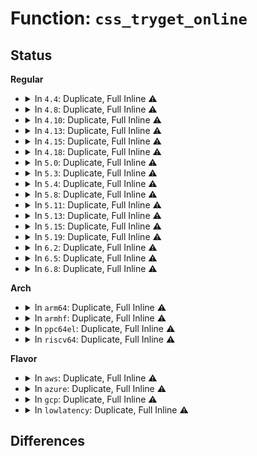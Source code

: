 # Function: <code>css_tryget_online</code>

## Status
<b>Regular</b>
<ul>
<li>
<details>
<summary>In <code>4.4</code>: Duplicate, Full Inline ⚠️</summary>

**Collision:** Static Duplication

**Inline:** Full

**Transformation:** False

**Instances:**

```
In kernel/cgroup.c (ffffffff81115ff3)
Location: include/linux/cgroup.h:340
Inline: True
Inline callers:
  - kernel/cgroup.c:cgroup_get_e_css
  - kernel/cgroup.c:css_tryget_online_from_dir
```
```
In kernel/cgroup_freezer.c (ffffffff81119f17)
Location: include/linux/cgroup.h:340
Inline: True
Inline callers:
  - kernel/cgroup_freezer.c:freezer_read
  - kernel/cgroup_freezer.c:freezer_write
```
```
In kernel/cpuset.c (ffffffff8111c727)
Location: include/linux/cgroup.h:340
Inline: True
Inline callers:
  - kernel/cpuset.c:cpuset_write_resmask
  - kernel/cpuset.c:cpuset_write_resmask
  - kernel/cpuset.c:cpuset_hotplug_workfn
  - kernel/cpuset.c:proc_cpuset_show
```
```
In mm/page-writeback.c (ffffffff8119a5f4)
Location: include/linux/cgroup.h:340
Inline: True
Inline callers:
  - mm/page-writeback.c:balance_dirty_pages_ratelimited
```
```
In mm/memcontrol.c (ffffffff811fadfb)
Location: include/linux/cgroup.h:340
Inline: True
Inline callers:
  - mm/memcontrol.c:get_mem_cgroup_from_mm
  - mm/memcontrol.c:__mem_cgroup_largest_soft_limit_node
  - mm/memcontrol.c:mem_cgroup_try_charge
```
```
In mm/hugetlb_cgroup.c (ffffffff812012d9)
Location: include/linux/cgroup.h:340
Inline: True
Inline callers:
  - mm/hugetlb_cgroup.c:hugetlb_cgroup_charge_cgroup
```
```
In fs/fs-writeback.c (ffffffff8123ab33)
Location: include/linux/cgroup.h:340
Inline: True
Inline callers:
  - fs/fs-writeback.c:__inode_attach_wb
```
```
In block/bio.c (ffffffff813b0fac)
Location: include/linux/cgroup.h:340
Inline: True
Inline callers:
  - block/bio.c:bio_associate_current
```
```
In block/blk-cgroup.c (ffffffff813d7c55)
Location: include/linux/cgroup.h:340
Inline: True
Inline callers:
  - block/blk-cgroup.c:blkg_create
```
</details>
</li>
<li>
<details>
<summary>In <code>4.8</code>: Duplicate, Full Inline ⚠️</summary>

**Collision:** Static Duplication

**Inline:** Full

**Transformation:** False

**Instances:**

```
In kernel/cgroup.c (ffffffff811215de)
Location: include/linux/cgroup.h:339
Inline: True
Inline callers:
  - kernel/cgroup.c:css_tryget_online_from_dir
  - kernel/cgroup.c:cgroup_get_e_css
```
```
In kernel/cgroup_freezer.c (ffffffff81121fc4)
Location: include/linux/cgroup.h:339
Inline: True
Inline callers:
  - kernel/cgroup_freezer.c:freezer_write
  - kernel/cgroup_freezer.c:freezer_read
```
```
In kernel/cpuset.c (ffffffff81125847)
Location: include/linux/cgroup.h:339
Inline: True
Inline callers:
  - kernel/cpuset.c:proc_cpuset_show
  - kernel/cpuset.c:cpuset_hotplug_workfn
  - kernel/cpuset.c:cpuset_write_resmask
  - kernel/cpuset.c:cpuset_write_resmask
```
```
In mm/page-writeback.c (ffffffff811aef04)
Location: include/linux/cgroup.h:339
Inline: True
Inline callers:
  - mm/page-writeback.c:balance_dirty_pages_ratelimited
```
```
In mm/memcontrol.c (ffffffff81223fd1)
Location: include/linux/cgroup.h:339
Inline: True
Inline callers:
  - mm/memcontrol.c:mem_cgroup_try_charge
  - mm/memcontrol.c:get_mem_cgroup_from_mm
  - mm/memcontrol.c:__mem_cgroup_largest_soft_limit_node
```
```
In mm/hugetlb_cgroup.c (ffffffff81225ab1)
Location: include/linux/cgroup.h:339
Inline: True
Inline callers:
  - mm/hugetlb_cgroup.c:hugetlb_cgroup_charge_cgroup
```
```
In fs/fs-writeback.c (ffffffff812629d3)
Location: include/linux/cgroup.h:339
Inline: True
Inline callers:
  - fs/fs-writeback.c:__inode_attach_wb
```
```
In block/bio.c (ffffffff813f499c)
Location: include/linux/cgroup.h:339
Inline: True
Inline callers:
  - block/bio.c:bio_associate_current
```
```
In block/blk-cgroup.c (ffffffff8141d95f)
Location: include/linux/cgroup.h:339
Inline: True
Inline callers:
  - block/blk-cgroup.c:blkg_create
```
</details>
</li>
<li>
<details>
<summary>In <code>4.10</code>: Duplicate, Full Inline ⚠️</summary>

**Collision:** Static Duplication

**Inline:** Full

**Transformation:** False

**Instances:**

```
In kernel/cgroup.c (ffffffff81129b5e)
Location: include/linux/cgroup.h:339
Inline: True
Inline callers:
  - kernel/cgroup.c:css_tryget_online_from_dir
  - kernel/cgroup.c:cgroup_get_e_css
```
```
In kernel/cgroup_freezer.c (ffffffff8112a5f4)
Location: include/linux/cgroup.h:339
Inline: True
Inline callers:
  - kernel/cgroup_freezer.c:freezer_write
  - kernel/cgroup_freezer.c:freezer_read
```
```
In kernel/cpuset.c (ffffffff8112f234)
Location: include/linux/cgroup.h:339
Inline: True
Inline callers:
  - kernel/cpuset.c:proc_cpuset_show
  - kernel/cpuset.c:cpuset_hotplug_workfn
  - kernel/cpuset.c:cpuset_write_resmask
  - kernel/cpuset.c:cpuset_write_resmask
```
```
In mm/page-writeback.c (ffffffff811bf5b4)
Location: include/linux/cgroup.h:339
Inline: True
Inline callers:
  - mm/page-writeback.c:balance_dirty_pages_ratelimited
```
```
In mm/memcontrol.c (ffffffff812367b2)
Location: include/linux/cgroup.h:339
Inline: True
Inline callers:
  - mm/memcontrol.c:mem_cgroup_sk_alloc
  - mm/memcontrol.c:mem_cgroup_try_charge
  - mm/memcontrol.c:get_mem_cgroup_from_mm
  - mm/memcontrol.c:__mem_cgroup_largest_soft_limit_node
```
```
In mm/hugetlb_cgroup.c (ffffffff81238091)
Location: include/linux/cgroup.h:339
Inline: True
Inline callers:
  - mm/hugetlb_cgroup.c:hugetlb_cgroup_charge_cgroup
```
```
In fs/fs-writeback.c (ffffffff81275e23)
Location: include/linux/cgroup.h:339
Inline: True
Inline callers:
  - fs/fs-writeback.c:__inode_attach_wb
```
```
In block/bio.c (ffffffff8140e38c)
Location: include/linux/cgroup.h:339
Inline: True
Inline callers:
  - block/bio.c:bio_associate_current
```
```
In block/blk-cgroup.c (ffffffff81438f1f)
Location: include/linux/cgroup.h:339
Inline: True
Inline callers:
  - block/blk-cgroup.c:blkg_create
```
</details>
</li>
<li>
<details>
<summary>In <code>4.13</code>: Duplicate, Full Inline ⚠️</summary>

**Collision:** Static Duplication

**Inline:** Full

**Transformation:** False

**Instances:**

```
In kernel/cgroup/cgroup.c (ffffffff8112891f)
Location: include/linux/cgroup.h:339
Inline: True
Inline callers:
  - kernel/cgroup/cgroup.c:css_tryget_online_from_dir
  - kernel/cgroup/cgroup.c:cgroup_get_e_css
```
```
In kernel/cgroup/freezer.c (ffffffff8112b332)
Location: include/linux/cgroup.h:339
Inline: True
Inline callers:
  - kernel/cgroup/freezer.c:freezer_write
  - kernel/cgroup/freezer.c:freezer_read
```
```
In kernel/cgroup/rdma.c (ffffffff8112bec9)
Location: include/linux/cgroup.h:339
Inline: True
Inline callers:
  - kernel/cgroup/rdma.c:rdmacg_try_charge
```
```
In kernel/cgroup/cpuset.c (ffffffff811308b3)
Location: include/linux/cgroup.h:339
Inline: True
Inline callers:
  - kernel/cgroup/cpuset.c:proc_cpuset_show
  - kernel/cgroup/cpuset.c:cpuset_hotplug_workfn
  - kernel/cgroup/cpuset.c:cpuset_write_resmask
  - kernel/cgroup/cpuset.c:cpuset_write_resmask
```
```
In mm/page-writeback.c (ffffffff811c72f4)
Location: include/linux/cgroup.h:339
Inline: True
Inline callers:
  - mm/page-writeback.c:balance_dirty_pages_ratelimited
```
```
In mm/memcontrol.c (ffffffff8124223a)
Location: include/linux/cgroup.h:339
Inline: True
Inline callers:
  - mm/memcontrol.c:mem_cgroup_sk_alloc
  - mm/memcontrol.c:mem_cgroup_try_charge
  - mm/memcontrol.c:get_mem_cgroup_from_mm
  - mm/memcontrol.c:__mem_cgroup_largest_soft_limit_node
```
```
In mm/hugetlb_cgroup.c (ffffffff81243cfe)
Location: include/linux/cgroup.h:339
Inline: True
Inline callers:
  - mm/hugetlb_cgroup.c:hugetlb_cgroup_charge_cgroup
```
```
In fs/fs-writeback.c (ffffffff812832a2)
Location: include/linux/cgroup.h:339
Inline: True
Inline callers:
  - fs/fs-writeback.c:__inode_attach_wb
```
```
In block/bio.c (ffffffff8141bf7d)
Location: include/linux/cgroup.h:339
Inline: True
Inline callers:
  - block/bio.c:bio_associate_current
```
```
In block/blk-cgroup.c (ffffffff8144673f)
Location: include/linux/cgroup.h:339
Inline: True
Inline callers:
  - block/blk-cgroup.c:blkg_create
```
</details>
</li>
<li>
<details>
<summary>In <code>4.15</code>: Duplicate, Full Inline ⚠️</summary>

**Collision:** Static Duplication

**Inline:** Full

**Transformation:** False

**Instances:**

```
In kernel/cgroup/cgroup.c (ffffffff81134f6f)
Location: include/linux/cgroup.h:351
Inline: True
Inline callers:
  - kernel/cgroup/cgroup.c:css_tryget_online_from_dir
  - kernel/cgroup/cgroup.c:cpu_stat_show
  - kernel/cgroup/cgroup.c:cgroup_get_e_css
```
```
In kernel/cgroup/freezer.c (ffffffff81138132)
Location: include/linux/cgroup.h:351
Inline: True
Inline callers:
  - kernel/cgroup/freezer.c:freezer_write
  - kernel/cgroup/freezer.c:freezer_read
```
```
In kernel/cgroup/rdma.c (ffffffff81138cd9)
Location: include/linux/cgroup.h:351
Inline: True
Inline callers:
  - kernel/cgroup/rdma.c:rdmacg_try_charge
```
```
In kernel/cgroup/cpuset.c (ffffffff8113d7f3)
Location: include/linux/cgroup.h:351
Inline: True
Inline callers:
  - kernel/cgroup/cpuset.c:proc_cpuset_show
  - kernel/cgroup/cpuset.c:cpuset_hotplug_workfn
  - kernel/cgroup/cpuset.c:cpuset_write_resmask
  - kernel/cgroup/cpuset.c:cpuset_write_resmask
```
```
In mm/page-writeback.c (ffffffff811dc104)
Location: include/linux/cgroup.h:351
Inline: True
Inline callers:
  - mm/page-writeback.c:balance_dirty_pages_ratelimited
```
```
In mm/memcontrol.c (ffffffff8126202e)
Location: include/linux/cgroup.h:351
Inline: True
Inline callers:
  - mm/memcontrol.c:mem_cgroup_sk_alloc
  - mm/memcontrol.c:mem_cgroup_try_charge
  - mm/memcontrol.c:get_mem_cgroup_from_mm
  - mm/memcontrol.c:__mem_cgroup_largest_soft_limit_node
```
```
In mm/hugetlb_cgroup.c (ffffffff81263b4e)
Location: include/linux/cgroup.h:351
Inline: True
Inline callers:
  - mm/hugetlb_cgroup.c:hugetlb_cgroup_charge_cgroup
```
```
In fs/fs-writeback.c (ffffffff812a5e12)
Location: include/linux/cgroup.h:351
Inline: True
Inline callers:
  - fs/fs-writeback.c:__inode_attach_wb
```
```
In block/blk-cgroup.c (ffffffff8147330f)
Location: include/linux/cgroup.h:351
Inline: True
Inline callers:
  - block/blk-cgroup.c:blkg_create
```
</details>
</li>
<li>
<details>
<summary>In <code>4.18</code>: Duplicate, Full Inline ⚠️</summary>

**Collision:** Static Duplication

**Inline:** Full

**Transformation:** False

**Instances:**

```
In kernel/cgroup/cgroup.c (ffffffff811436af)
Location: include/linux/cgroup.h:351
Inline: True
Inline callers:
  - kernel/cgroup/cgroup.c:css_tryget_online_from_dir
  - kernel/cgroup/cgroup.c:cpu_stat_show
  - kernel/cgroup/cgroup.c:cgroup_get_e_css
```
```
In kernel/cgroup/freezer.c (ffffffff811468f9)
Location: include/linux/cgroup.h:351
Inline: True
Inline callers:
  - kernel/cgroup/freezer.c:freezer_write
  - kernel/cgroup/freezer.c:freezer_read
```
```
In kernel/cgroup/rdma.c (ffffffff81147923)
Location: include/linux/cgroup.h:351
Inline: True
Inline callers:
  - kernel/cgroup/rdma.c:rdmacg_try_charge
```
```
In kernel/cgroup/cpuset.c (ffffffff8114c0b2)
Location: include/linux/cgroup.h:351
Inline: True
Inline callers:
  - kernel/cgroup/cpuset.c:proc_cpuset_show
  - kernel/cgroup/cpuset.c:cpuset_hotplug_workfn
  - kernel/cgroup/cpuset.c:cpuset_write_resmask
  - kernel/cgroup/cpuset.c:cpuset_write_resmask
```
```
In mm/page-writeback.c (ffffffff811fdb2d)
Location: include/linux/cgroup.h:351
Inline: True
Inline callers:
  - mm/page-writeback.c:balance_dirty_pages_ratelimited
```
```
In mm/memcontrol.c (ffffffff81286057)
Location: include/linux/cgroup.h:351
Inline: True
Inline callers:
  - mm/memcontrol.c:mem_cgroup_sk_alloc
  - mm/memcontrol.c:mem_cgroup_try_charge
  - mm/memcontrol.c:get_mem_cgroup_from_mm
```
```
In mm/hugetlb_cgroup.c (ffffffff81287e6e)
Location: include/linux/cgroup.h:351
Inline: True
Inline callers:
  - mm/hugetlb_cgroup.c:hugetlb_cgroup_charge_cgroup
```
```
In fs/fs-writeback.c (ffffffff812cc9c6)
Location: include/linux/cgroup.h:351
Inline: True
Inline callers:
  - fs/fs-writeback.c:__inode_attach_wb
```
```
In block/blk-cgroup.c (ffffffff814a7af5)
Location: include/linux/cgroup.h:351
Inline: True
Inline callers:
  - block/blk-cgroup.c:blkg_create
```
</details>
</li>
<li>
<details>
<summary>In <code>5.0</code>: Duplicate, Full Inline ⚠️</summary>

**Collision:** Static Duplication

**Inline:** Full

**Transformation:** False

**Instances:**

```
In kernel/cgroup/cgroup.c (ffffffff8114f1df)
Location: include/linux/cgroup.h:353
Inline: True
Inline callers:
  - kernel/cgroup/cgroup.c:css_tryget_online_from_dir
  - kernel/cgroup/cgroup.c:cpu_stat_show
  - kernel/cgroup/cgroup.c:cgroup_get_e_css
```
```
In kernel/cgroup/freezer.c (ffffffff811525c9)
Location: include/linux/cgroup.h:353
Inline: True
Inline callers:
  - kernel/cgroup/freezer.c:freezer_write
  - kernel/cgroup/freezer.c:freezer_read
```
```
In kernel/cgroup/rdma.c (ffffffff811531e3)
Location: include/linux/cgroup.h:353
Inline: True
Inline callers:
  - kernel/cgroup/rdma.c:rdmacg_try_charge
```
```
In kernel/cgroup/cpuset.c (ffffffff81158d02)
Location: include/linux/cgroup.h:353
Inline: True
Inline callers:
  - kernel/cgroup/cpuset.c:proc_cpuset_show
  - kernel/cgroup/cpuset.c:cpuset_hotplug_workfn
  - kernel/cgroup/cpuset.c:cpuset_write_resmask
  - kernel/cgroup/cpuset.c:update_cpumasks_hier
```
```
In mm/page-writeback.c (ffffffff81210649)
Location: include/linux/cgroup.h:353
Inline: True
Inline callers:
  - mm/page-writeback.c:balance_dirty_pages_ratelimited
```
```
In mm/memcontrol.c (ffffffff8129afb8)
Location: include/linux/cgroup.h:353
Inline: True
Inline callers:
  - mm/memcontrol.c:mem_cgroup_sk_alloc
  - mm/memcontrol.c:mem_cgroup_try_charge
  - mm/memcontrol.c:memcg_kmem_charge
  - mm/memcontrol.c:memcg_kmem_get_cache
  - mm/memcontrol.c:get_mem_cgroup_from_page
```
```
In mm/hugetlb_cgroup.c (ffffffff8129cdbe)
Location: include/linux/cgroup.h:353
Inline: True
Inline callers:
  - mm/hugetlb_cgroup.c:hugetlb_cgroup_charge_cgroup
```
```
In fs/fs-writeback.c (ffffffff812e1ce6)
Location: include/linux/cgroup.h:353
Inline: True
Inline callers:
  - fs/fs-writeback.c:__inode_attach_wb
```
```
In block/blk-cgroup.c (ffffffff814c25c4)
Location: include/linux/cgroup.h:353
Inline: True
Inline callers:
  - block/blk-cgroup.c:blkg_create
```
</details>
</li>
<li>
<details>
<summary>In <code>5.3</code>: Duplicate, Full Inline ⚠️</summary>

**Collision:** Static Duplication

**Inline:** Full

**Transformation:** False

**Instances:**

```
In kernel/cgroup/cgroup.c (ffffffff8115aecf)
Location: include/linux/cgroup.h:360
Inline: True
Inline callers:
  - kernel/cgroup/cgroup.c:css_tryget_online_from_dir
  - kernel/cgroup/cgroup.c:cpu_stat_show
  - kernel/cgroup/cgroup.c:cgroup_get_e_css
```
```
In kernel/cgroup/legacy_freezer.c (ffffffff8115ec25)
Location: include/linux/cgroup.h:360
Inline: True
Inline callers:
  - kernel/cgroup/legacy_freezer.c:freezer_write
  - kernel/cgroup/legacy_freezer.c:freezer_read
```
```
In kernel/cgroup/cpuset.c (ffffffff81164b30)
Location: include/linux/cgroup.h:360
Inline: True
Inline callers:
  - kernel/cgroup/cpuset.c:cpuset_hotplug_workfn
  - kernel/cgroup/cpuset.c:cpuset_write_resmask
  - kernel/cgroup/cpuset.c:update_cpumasks_hier
```
```
In mm/slub.c (ffffffff81293e4d)
Location: include/linux/cgroup.h:360
Inline: True
Inline callers:
  - mm/slub.c:alloc_slab_page
```
```
In mm/memcontrol.c (ffffffff812b6288)
Location: include/linux/cgroup.h:360
Inline: True
Inline callers:
  - mm/memcontrol.c:mem_cgroup_sk_alloc
  - mm/memcontrol.c:mem_cgroup_try_charge
  - mm/memcontrol.c:__memcg_kmem_charge
  - mm/memcontrol.c:memcg_kmem_get_cache
  - mm/memcontrol.c:get_mem_cgroup_from_page
  - mm/memcontrol.c:__mem_cgroup_largest_soft_limit_node
```
```
In mm/hugetlb_cgroup.c (ffffffff812b7f5e)
Location: include/linux/cgroup.h:360
Inline: True
Inline callers:
  - mm/hugetlb_cgroup.c:hugetlb_cgroup_charge_cgroup
```
```
In block/blk-cgroup.c (ffffffff814f0beb)
Location: include/linux/cgroup.h:360
Inline: True
Inline callers:
  - block/blk-cgroup.c:blkg_create
```
</details>
</li>
<li>
<details>
<summary>In <code>5.4</code>: Duplicate, Full Inline ⚠️</summary>

**Collision:** Static Duplication

**Inline:** Full

**Transformation:** False

**Instances:**

```
In kernel/cgroup/cgroup.c (ffffffff81166b7f)
Location: include/linux/cgroup.h:362
Inline: True
Inline callers:
  - kernel/cgroup/cgroup.c:css_tryget_online_from_dir
  - kernel/cgroup/cgroup.c:cpu_stat_show
  - kernel/cgroup/cgroup.c:cgroup_get_e_css
```
```
In kernel/cgroup/legacy_freezer.c (ffffffff8116a885)
Location: include/linux/cgroup.h:362
Inline: True
Inline callers:
  - kernel/cgroup/legacy_freezer.c:freezer_write
  - kernel/cgroup/legacy_freezer.c:freezer_read
```
```
In kernel/cgroup/cpuset.c (ffffffff81170a10)
Location: include/linux/cgroup.h:362
Inline: True
Inline callers:
  - kernel/cgroup/cpuset.c:cpuset_hotplug_workfn
  - kernel/cgroup/cpuset.c:cpuset_write_resmask
  - kernel/cgroup/cpuset.c:update_cpumasks_hier
```
```
In mm/slub.c (ffffffff812a3bbd)
Location: include/linux/cgroup.h:362
Inline: True
Inline callers:
  - mm/slub.c:alloc_slab_page
```
```
In mm/memcontrol.c (ffffffff812c8165)
Location: include/linux/cgroup.h:362
Inline: True
Inline callers:
  - mm/memcontrol.c:mem_cgroup_sk_alloc
  - mm/memcontrol.c:mem_cgroup_try_charge
  - mm/memcontrol.c:__memcg_kmem_charge
  - mm/memcontrol.c:memcg_kmem_get_cache
  - mm/memcontrol.c:get_mem_cgroup_from_page
  - mm/memcontrol.c:__mem_cgroup_largest_soft_limit_node
```
```
In block/blk-cgroup.c (ffffffff8150a1c7)
Location: include/linux/cgroup.h:362
Inline: True
Inline callers:
  - block/blk-cgroup.c:blkg_create
```
</details>
</li>
<li>
<details>
<summary>In <code>5.8</code>: Duplicate, Full Inline ⚠️</summary>

**Collision:** Static Duplication

**Inline:** Full

**Transformation:** False

**Instances:**

```
In kernel/cgroup/cgroup.c (ffffffff81177d4a)
Location: include/linux/cgroup.h:368
Inline: True
Inline callers:
  - kernel/cgroup/cgroup.c:css_tryget_online_from_dir
  - kernel/cgroup/cgroup.c:cpu_stat_show
  - kernel/cgroup/cgroup.c:cgroup_get_e_css
```
```
In kernel/cgroup/legacy_freezer.c (ffffffff8117c344)
Location: include/linux/cgroup.h:368
Inline: True
Inline callers:
  - kernel/cgroup/legacy_freezer.c:freezer_change_state
  - kernel/cgroup/legacy_freezer.c:freezer_read
```
```
In kernel/cgroup/cpuset.c (ffffffff81182790)
Location: include/linux/cgroup.h:368
Inline: True
Inline callers:
  - kernel/cgroup/cpuset.c:cpuset_hotplug_workfn
  - kernel/cgroup/cpuset.c:update_nodemasks_hier
  - kernel/cgroup/cpuset.c:update_cpumasks_hier
```
```
In mm/slub.c (ffffffff812d9707)
Location: include/linux/cgroup.h:368
Inline: True
Inline callers:
  - mm/slub.c:alloc_slab_page
```
```
In mm/memcontrol.c (ffffffff812fe1e2)
Location: include/linux/cgroup.h:368
Inline: True
Inline callers:
  - mm/memcontrol.c:mem_cgroup_charge
  - mm/memcontrol.c:memcg_kmem_get_cache
```
```
In block/blk-cgroup.c (ffffffff8156b3b5)
Location: include/linux/cgroup.h:368
Inline: True
Inline callers:
  - block/blk-cgroup.c:blkg_create
```
</details>
</li>
<li>
<details>
<summary>In <code>5.11</code>: Duplicate, Full Inline ⚠️</summary>

**Collision:** Static Duplication

**Inline:** Full

**Transformation:** False

**Instances:**

```
In kernel/cgroup/cgroup.c (ffffffff81174a57)
Location: include/linux/cgroup.h:368
Inline: True
Inline callers:
  - kernel/cgroup/cgroup.c:css_tryget_online_from_dir
  - kernel/cgroup/cgroup.c:cpu_stat_show
  - kernel/cgroup/cgroup.c:cgroup_get_e_css
```
```
In kernel/cgroup/legacy_freezer.c (ffffffff811791e5)
Location: include/linux/cgroup.h:368
Inline: True
Inline callers:
  - kernel/cgroup/legacy_freezer.c:freezer_change_state
  - kernel/cgroup/legacy_freezer.c:freezer_read
```
```
In kernel/cgroup/cpuset.c (ffffffff8117f6ae)
Location: include/linux/cgroup.h:368
Inline: True
Inline callers:
  - kernel/cgroup/cpuset.c:cpuset_hotplug_workfn
  - kernel/cgroup/cpuset.c:update_nodemasks_hier
  - kernel/cgroup/cpuset.c:update_cpumasks_hier
```
```
In mm/memcontrol.c (ffffffff8130a65d)
Location: include/linux/cgroup.h:368
Inline: True
Inline callers:
  - mm/memcontrol.c:mem_cgroup_charge
```
```
In fs/io_uring.c (ffffffff8139699d)
Location: include/linux/cgroup.h:368
Inline: True
Inline callers:
  - fs/io_uring.c:io_uring_create
  - fs/io_uring.c:io_grab_identity
```
```
In block/blk-cgroup.c (ffffffff81585ebd)
Location: include/linux/cgroup.h:368
Inline: True
Inline callers:
  - block/blk-cgroup.c:blkg_create
```
</details>
</li>
<li>
<details>
<summary>In <code>5.13</code>: Duplicate, Full Inline ⚠️</summary>

**Collision:** Static Duplication

**Inline:** Full

**Transformation:** False

**Instances:**

```
In kernel/cgroup/cgroup.c (ffffffff81175617)
Location: include/linux/cgroup.h:368
Inline: True
Inline callers:
  - kernel/cgroup/cgroup.c:css_tryget_online_from_dir
  - kernel/cgroup/cgroup.c:cpu_stat_show
  - kernel/cgroup/cgroup.c:cgroup_get_e_css
```
```
In kernel/cgroup/legacy_freezer.c (ffffffff81179d55)
Location: include/linux/cgroup.h:368
Inline: True
Inline callers:
  - kernel/cgroup/legacy_freezer.c:freezer_change_state
  - kernel/cgroup/legacy_freezer.c:freezer_read
```
```
In kernel/cgroup/cpuset.c (ffffffff8117fcee)
Location: include/linux/cgroup.h:368
Inline: True
Inline callers:
  - kernel/cgroup/cpuset.c:cpuset_hotplug_workfn
  - kernel/cgroup/cpuset.c:update_nodemasks_hier
  - kernel/cgroup/cpuset.c:update_cpumasks_hier
```
```
In mm/memcontrol.c (ffffffff813102c3)
Location: include/linux/cgroup.h:368
Inline: True
Inline callers:
  - mm/memcontrol.c:mem_cgroup_swapin_charge_page
```
```
In block/blk-cgroup.c (ffffffff8158c8ad)
Location: include/linux/cgroup.h:368
Inline: True
Inline callers:
  - block/blk-cgroup.c:blkg_create
```
</details>
</li>
<li>
<details>
<summary>In <code>5.15</code>: Duplicate, Full Inline ⚠️</summary>

**Collision:** Static Duplication

**Inline:** Full

**Transformation:** False

**Instances:**

```
In kernel/cgroup/cgroup.c (ffffffff8119cb91)
Location: include/linux/cgroup.h:368
Inline: True
Inline callers:
  - kernel/cgroup/cgroup.c:css_tryget_online_from_dir
  - kernel/cgroup/cgroup.c:cpu_stat_show
  - kernel/cgroup/cgroup.c:cgroup_get_e_css
```
```
In kernel/cgroup/legacy_freezer.c (ffffffff811a1675)
Location: include/linux/cgroup.h:368
Inline: True
Inline callers:
  - kernel/cgroup/legacy_freezer.c:freezer_change_state
  - kernel/cgroup/legacy_freezer.c:freezer_read
```
```
In kernel/cgroup/cpuset.c (ffffffff811a7db8)
Location: include/linux/cgroup.h:368
Inline: True
Inline callers:
  - kernel/cgroup/cpuset.c:cpuset_hotplug_workfn
  - kernel/cgroup/cpuset.c:update_nodemasks_hier
  - kernel/cgroup/cpuset.c:update_sibling_cpumasks
  - kernel/cgroup/cpuset.c:update_cpumasks_hier
```
```
In mm/memcontrol.c (ffffffff8135b5f0)
Location: include/linux/cgroup.h:368
Inline: True
Inline callers:
  - mm/memcontrol.c:mem_cgroup_swapin_charge_page
```
```
In block/blk-cgroup.c (ffffffff815f1fad)
Location: include/linux/cgroup.h:368
Inline: True
Inline callers:
  - block/blk-cgroup.c:blkg_create
```
</details>
</li>
<li>
<details>
<summary>In <code>5.19</code>: Duplicate, Full Inline ⚠️</summary>

**Collision:** Static Duplication

**Inline:** Full

**Transformation:** False

**Instances:**

```
In kernel/cgroup/cgroup.c (ffffffff811cce9e)
Location: include/linux/cgroup.h:368
Inline: True
Inline callers:
  - kernel/cgroup/cgroup.c:css_tryget_online_from_dir
  - kernel/cgroup/cgroup.c:cpu_stat_show
  - kernel/cgroup/cgroup.c:cgroup_get_e_css
```
```
In kernel/cgroup/legacy_freezer.c (ffffffff811d1fba)
Location: include/linux/cgroup.h:368
Inline: True
Inline callers:
  - kernel/cgroup/legacy_freezer.c:freezer_change_state
  - kernel/cgroup/legacy_freezer.c:freezer_read
```
```
In kernel/cgroup/cpuset.c (ffffffff811d8ec5)
Location: include/linux/cgroup.h:368
Inline: True
Inline callers:
  - kernel/cgroup/cpuset.c:cpuset_hotplug_workfn
  - kernel/cgroup/cpuset.c:update_nodemasks_hier
  - kernel/cgroup/cpuset.c:update_sibling_cpumasks
  - kernel/cgroup/cpuset.c:update_cpumasks_hier
```
```
In mm/memcontrol.c (ffffffff813d4d9b)
Location: include/linux/cgroup.h:368
Inline: True
Inline callers:
  - mm/memcontrol.c:mem_cgroup_swapin_charge_page
```
```
In block/blk-cgroup.c (ffffffff816a37ea)
Location: include/linux/cgroup.h:368
Inline: True
Inline callers:
  - block/blk-cgroup.c:blkg_create
```
</details>
</li>
<li>
<details>
<summary>In <code>6.2</code>: Duplicate, Full Inline ⚠️</summary>

**Collision:** Static Duplication

**Inline:** Full

**Transformation:** False

**Instances:**

```
In kernel/cgroup/cgroup.c (ffffffff8121044d)
Location: include/linux/cgroup_refcnt.h:61
Inline: True
Inline callers:
  - kernel/cgroup/cgroup.c:css_tryget_online_from_dir
  - kernel/cgroup/cgroup.c:cpu_stat_show
  - kernel/cgroup/cgroup.c:cgroup_get_e_css
```
```
In kernel/cgroup/legacy_freezer.c (ffffffff81215cea)
Location: include/linux/cgroup_refcnt.h:61
Inline: True
Inline callers:
  - kernel/cgroup/legacy_freezer.c:freezer_change_state
  - kernel/cgroup/legacy_freezer.c:freezer_read
```
```
In kernel/cgroup/cpuset.c (ffffffff8121e09e)
Location: include/linux/cgroup_refcnt.h:61
Inline: True
Inline callers:
  - kernel/cgroup/cpuset.c:cpuset_hotplug_workfn
  - kernel/cgroup/cpuset.c:update_nodemasks_hier
  - kernel/cgroup/cpuset.c:update_sibling_cpumasks
  - kernel/cgroup/cpuset.c:update_cpumasks_hier
```
```
In mm/memcontrol.c (ffffffff8145a811)
Location: include/linux/cgroup_refcnt.h:61
Inline: True
Inline callers:
  - mm/memcontrol.c:mem_cgroup_swapin_charge_folio
```
```
In block/blk-cgroup.c (ffffffff817624fe)
Location: include/linux/cgroup_refcnt.h:61
Inline: True
Inline callers:
  - block/blk-cgroup.c:blkg_create
```
</details>
</li>
<li>
<details>
<summary>In <code>6.5</code>: Duplicate, Full Inline ⚠️</summary>

**Collision:** Static Duplication

**Inline:** Full

**Transformation:** False

**Instances:**

```
In kernel/cgroup/cgroup.c (ffffffff81225e5d)
Location: include/linux/cgroup_refcnt.h:61
Inline: True
Inline callers:
  - kernel/cgroup/cgroup.c:css_tryget_online_from_dir
  - kernel/cgroup/cgroup.c:cpu_stat_show
  - kernel/cgroup/cgroup.c:cgroup_get_e_css
```
```
In kernel/cgroup/legacy_freezer.c (ffffffff8122b61e)
Location: include/linux/cgroup_refcnt.h:61
Inline: True
Inline callers:
  - kernel/cgroup/legacy_freezer.c:freezer_change_state
  - kernel/cgroup/legacy_freezer.c:freezer_read
```
```
In kernel/cgroup/cpuset.c (ffffffff8123419e)
Location: include/linux/cgroup_refcnt.h:61
Inline: True
Inline callers:
  - kernel/cgroup/cpuset.c:cpuset_hotplug_workfn
  - kernel/cgroup/cpuset.c:update_nodemasks_hier
  - kernel/cgroup/cpuset.c:update_sibling_cpumasks
  - kernel/cgroup/cpuset.c:update_cpumasks_hier
```
```
In mm/memcontrol.c (ffffffff81490471)
Location: include/linux/cgroup_refcnt.h:61
Inline: True
Inline callers:
  - mm/memcontrol.c:mem_cgroup_swapin_charge_folio
```
```
In block/blk-cgroup.c (ffffffff817a1191)
Location: include/linux/cgroup_refcnt.h:61
Inline: True
Inline callers:
  - block/blk-cgroup.c:blkg_create
```
</details>
</li>
<li>
<details>
<summary>In <code>6.8</code>: Duplicate, Full Inline ⚠️</summary>

**Collision:** Static Duplication

**Inline:** Full

**Transformation:** False

**Instances:**

```
In kernel/cgroup/cgroup.c (ffffffff8123daed)
Location: include/linux/cgroup_refcnt.h:61
Inline: True
Inline callers:
  - kernel/cgroup/cgroup.c:css_tryget_online_from_dir
  - kernel/cgroup/cgroup.c:cgroup_tryget_css
  - kernel/cgroup/cgroup.c:cgroup_get_e_css
```
```
In kernel/cgroup/legacy_freezer.c (ffffffff8124360e)
Location: include/linux/cgroup_refcnt.h:61
Inline: True
Inline callers:
  - kernel/cgroup/legacy_freezer.c:freezer_change_state
  - kernel/cgroup/legacy_freezer.c:freezer_read
```
```
In kernel/cgroup/cpuset.c (ffffffff8124dd38)
Location: include/linux/cgroup_refcnt.h:61
Inline: True
Inline callers:
  - kernel/cgroup/cpuset.c:cpuset_hotplug_workfn
  - kernel/cgroup/cpuset.c:update_nodemasks_hier
  - kernel/cgroup/cpuset.c:update_sibling_cpumasks
  - kernel/cgroup/cpuset.c:update_cpumasks_hier
```
```
In mm/zswap.c (ffffffff8146f6b7)
Location: include/linux/cgroup_refcnt.h:61
Inline: True
Inline callers:
  - mm/zswap.c:shrink_worker
```
```
In mm/memcontrol.c (ffffffff814bfd28)
Location: include/linux/cgroup_refcnt.h:61
Inline: True
Inline callers:
  - mm/memcontrol.c:mem_cgroup_swapin_charge_folio
```
```
In block/blk-cgroup.c (ffffffff817e4cde)
Location: include/linux/cgroup_refcnt.h:61
Inline: True
Inline callers:
  - block/blk-cgroup.c:blkg_create
```
</details>
</li>
</ul>
<b>Arch</b>
<ul>
<li>
<details>
<summary>In <code>arm64</code>: Duplicate, Full Inline ⚠️</summary>

**Collision:** Static Duplication

**Inline:** Full

**Transformation:** False

**Instances:**

```
In kernel/cgroup/cgroup.c (ffff8000101d89d4)
Location: include/linux/cgroup.h:362
Inline: True
Inline callers:
  - kernel/cgroup/cgroup.c:css_tryget_online_from_dir
  - kernel/cgroup/cgroup.c:cpu_stat_show
  - kernel/cgroup/cgroup.c:cgroup_get_e_css
```
```
In kernel/cgroup/legacy_freezer.c (ffff8000101de748)
Location: include/linux/cgroup.h:362
Inline: True
Inline callers:
  - kernel/cgroup/legacy_freezer.c:freezer_write
  - kernel/cgroup/legacy_freezer.c:freezer_read
```
```
In kernel/cgroup/cpuset.c (ffff8000101e4144)
Location: include/linux/cgroup.h:362
Inline: True
Inline callers:
  - kernel/cgroup/cpuset.c:cpuset_hotplug_workfn
  - kernel/cgroup/cpuset.c:cpuset_write_resmask
  - kernel/cgroup/cpuset.c:update_cpumasks_hier
```
```
In mm/slub.c (ffff800010345870)
Location: include/linux/cgroup.h:362
Inline: True
Inline callers:
  - mm/slub.c:alloc_slab_page
```
```
In mm/memcontrol.c (ffff80001036b078)
Location: include/linux/cgroup.h:362
Inline: True
Inline callers:
  - mm/memcontrol.c:mem_cgroup_sk_alloc
  - mm/memcontrol.c:mem_cgroup_try_charge
  - mm/memcontrol.c:__memcg_kmem_charge
  - mm/memcontrol.c:memcg_kmem_get_cache
  - mm/memcontrol.c:get_mem_cgroup_from_page
  - mm/memcontrol.c:__mem_cgroup_largest_soft_limit_node
```
```
In block/blk-cgroup.c (ffff80001060d878)
Location: include/linux/cgroup.h:362
Inline: True
Inline callers:
  - block/blk-cgroup.c:blkg_create
```
</details>
</li>
<li>
<details>
<summary>In <code>armhf</code>: Duplicate, Full Inline ⚠️</summary>

**Collision:** Static Duplication

**Inline:** Full

**Transformation:** False

**Instances:**

```
In kernel/cgroup/cgroup.c (c041b5b0)
Location: include/linux/cgroup.h:362
Inline: True
Inline callers:
  - kernel/cgroup/cgroup.c:css_tryget_online_from_dir
  - kernel/cgroup/cgroup.c:cpu_stat_show
  - kernel/cgroup/cgroup.c:cgroup_get_e_css
```
```
In kernel/cgroup/legacy_freezer.c (c04201f4)
Location: include/linux/cgroup.h:362
Inline: True
Inline callers:
  - kernel/cgroup/legacy_freezer.c:freezer_write
  - kernel/cgroup/legacy_freezer.c:freezer_read
```
```
In kernel/cgroup/cpuset.c (c04250a4)
Location: include/linux/cgroup.h:362
Inline: True
Inline callers:
  - kernel/cgroup/cpuset.c:cpuset_hotplug_workfn
  - kernel/cgroup/cpuset.c:cpuset_write_resmask
  - kernel/cgroup/cpuset.c:update_cpumasks_hier
```
```
In mm/slub.c (c054962c)
Location: include/linux/cgroup.h:362
Inline: True
Inline callers:
  - mm/slub.c:alloc_slab_page
```
```
In mm/memcontrol.c (c055c700)
Location: include/linux/cgroup.h:362
Inline: True
Inline callers:
  - mm/memcontrol.c:mem_cgroup_sk_alloc
  - mm/memcontrol.c:mem_cgroup_try_charge
  - mm/memcontrol.c:__memcg_kmem_charge
  - mm/memcontrol.c:memcg_kmem_get_cache
  - mm/memcontrol.c:get_mem_cgroup_from_page
  - mm/memcontrol.c:__mem_cgroup_largest_soft_limit_node
```
```
In block/blk-cgroup.c (c07b8408)
Location: include/linux/cgroup.h:362
Inline: True
Inline callers:
  - block/blk-cgroup.c:blkg_create
```
</details>
</li>
<li>
<details>
<summary>In <code>ppc64el</code>: Duplicate, Full Inline ⚠️</summary>

**Collision:** Static Duplication

**Inline:** Full

**Transformation:** False

**Instances:**

```
In kernel/cgroup/cgroup.c (c000000000245bd8)
Location: include/linux/cgroup.h:362
Inline: True
Inline callers:
  - kernel/cgroup/cgroup.c:css_tryget_online_from_dir
  - kernel/cgroup/cgroup.c:cpu_stat_show
  - kernel/cgroup/cgroup.c:cgroup_get_e_css
```
```
In kernel/cgroup/legacy_freezer.c (c00000000024c7f0)
Location: include/linux/cgroup.h:362
Inline: True
Inline callers:
  - kernel/cgroup/legacy_freezer.c:freezer_write
  - kernel/cgroup/legacy_freezer.c:freezer_read
```
```
In kernel/cgroup/cpuset.c (c000000000254704)
Location: include/linux/cgroup.h:362
Inline: True
Inline callers:
  - kernel/cgroup/cpuset.c:cpuset_hotplug_workfn
  - kernel/cgroup/cpuset.c:cpuset_write_resmask
  - kernel/cgroup/cpuset.c:update_cpumasks_hier
```
```
In mm/slub.c (c000000000421dbc)
Location: include/linux/cgroup.h:362
Inline: True
Inline callers:
  - mm/slub.c:alloc_slab_page
```
```
In mm/memcontrol.c (c00000000045a7b4)
Location: include/linux/cgroup.h:362
Inline: True
Inline callers:
  - mm/memcontrol.c:mem_cgroup_sk_alloc
  - mm/memcontrol.c:mem_cgroup_try_charge
  - mm/memcontrol.c:__memcg_kmem_charge
  - mm/memcontrol.c:memcg_kmem_get_cache
  - mm/memcontrol.c:get_mem_cgroup_from_page
  - mm/memcontrol.c:__mem_cgroup_largest_soft_limit_node
```
```
In block/blk-cgroup.c (c0000000007aaa00)
Location: include/linux/cgroup.h:362
Inline: True
Inline callers:
  - block/blk-cgroup.c:blkg_create
```
</details>
</li>
<li>
<details>
<summary>In <code>riscv64</code>: Duplicate, Full Inline ⚠️</summary>

**Collision:** Static Duplication

**Inline:** Full

**Transformation:** False

**Instances:**

```
In kernel/cgroup/cgroup.c (ffffffe000151956)
Location: include/linux/cgroup.h:362
Inline: True
Inline callers:
  - kernel/cgroup/cgroup.c:css_tryget_online_from_dir
  - kernel/cgroup/cgroup.c:cpu_stat_show
  - kernel/cgroup/cgroup.c:cgroup_get_e_css
```
```
In kernel/cgroup/legacy_freezer.c (ffffffe000155b82)
Location: include/linux/cgroup.h:362
Inline: True
Inline callers:
  - kernel/cgroup/legacy_freezer.c:freezer_write
  - kernel/cgroup/legacy_freezer.c:freezer_read
```
```
In kernel/cgroup/cpuset.c (ffffffe00015a4fc)
Location: include/linux/cgroup.h:362
Inline: True
Inline callers:
  - kernel/cgroup/cpuset.c:cpuset_hotplug_workfn
  - kernel/cgroup/cpuset.c:cpuset_write_resmask
  - kernel/cgroup/cpuset.c:update_cpumasks_hier
```
```
In mm/slub.c (ffffffe000238082)
Location: include/linux/cgroup.h:362
Inline: True
Inline callers:
  - mm/slub.c:alloc_slab_page
```
```
In mm/memcontrol.c (ffffffe0002487b0)
Location: include/linux/cgroup.h:362
Inline: True
Inline callers:
  - mm/memcontrol.c:mem_cgroup_sk_alloc
  - mm/memcontrol.c:mem_cgroup_try_charge
  - mm/memcontrol.c:__memcg_kmem_charge
  - mm/memcontrol.c:memcg_kmem_get_cache
  - mm/memcontrol.c:get_mem_cgroup_from_page
  - mm/memcontrol.c:__mem_cgroup_largest_soft_limit_node
```
```
In block/blk-cgroup.c (ffffffe0004460c4)
Location: include/linux/cgroup.h:362
Inline: True
Inline callers:
  - block/blk-cgroup.c:blkg_create
```
</details>
</li>
</ul>
<b>Flavor</b>
<ul>
<li>
<details>
<summary>In <code>aws</code>: Duplicate, Full Inline ⚠️</summary>

**Collision:** Static Duplication

**Inline:** Full

**Transformation:** False

**Instances:**

```
In kernel/cgroup/cgroup.c (ffffffff8115f19f)
Location: include/linux/cgroup.h:362
Inline: True
Inline callers:
  - kernel/cgroup/cgroup.c:css_tryget_online_from_dir
  - kernel/cgroup/cgroup.c:cpu_stat_show
  - kernel/cgroup/cgroup.c:cgroup_get_e_css
```
```
In kernel/cgroup/legacy_freezer.c (ffffffff81162ea5)
Location: include/linux/cgroup.h:362
Inline: True
Inline callers:
  - kernel/cgroup/legacy_freezer.c:freezer_write
  - kernel/cgroup/legacy_freezer.c:freezer_read
```
```
In kernel/cgroup/cpuset.c (ffffffff81169030)
Location: include/linux/cgroup.h:362
Inline: True
Inline callers:
  - kernel/cgroup/cpuset.c:cpuset_hotplug_workfn
  - kernel/cgroup/cpuset.c:cpuset_write_resmask
  - kernel/cgroup/cpuset.c:update_cpumasks_hier
```
```
In mm/slub.c (ffffffff8129c19d)
Location: include/linux/cgroup.h:362
Inline: True
Inline callers:
  - mm/slub.c:alloc_slab_page
```
```
In mm/memcontrol.c (ffffffff812c0745)
Location: include/linux/cgroup.h:362
Inline: True
Inline callers:
  - mm/memcontrol.c:mem_cgroup_sk_alloc
  - mm/memcontrol.c:mem_cgroup_try_charge
  - mm/memcontrol.c:__memcg_kmem_charge
  - mm/memcontrol.c:memcg_kmem_get_cache
  - mm/memcontrol.c:get_mem_cgroup_from_page
  - mm/memcontrol.c:__mem_cgroup_largest_soft_limit_node
```
```
In block/blk-cgroup.c (ffffffff815027a7)
Location: include/linux/cgroup.h:362
Inline: True
Inline callers:
  - block/blk-cgroup.c:blkg_create
```
</details>
</li>
<li>
<details>
<summary>In <code>azure</code>: Duplicate, Full Inline ⚠️</summary>

**Collision:** Static Duplication

**Inline:** Full

**Transformation:** False

**Instances:**

```
In kernel/cgroup/cgroup.c (ffffffff8115242f)
Location: include/linux/cgroup.h:362
Inline: True
Inline callers:
  - kernel/cgroup/cgroup.c:css_tryget_online_from_dir
  - kernel/cgroup/cgroup.c:cpu_stat_show
  - kernel/cgroup/cgroup.c:cgroup_get_e_css
```
```
In kernel/cgroup/legacy_freezer.c (ffffffff811560f5)
Location: include/linux/cgroup.h:362
Inline: True
Inline callers:
  - kernel/cgroup/legacy_freezer.c:freezer_write
  - kernel/cgroup/legacy_freezer.c:freezer_read
```
```
In kernel/cgroup/cpuset.c (ffffffff8115c23a)
Location: include/linux/cgroup.h:362
Inline: True
Inline callers:
  - kernel/cgroup/cpuset.c:cpuset_hotplug_workfn
  - kernel/cgroup/cpuset.c:cpuset_write_resmask
  - kernel/cgroup/cpuset.c:update_cpumasks_hier
```
```
In mm/slub.c (ffffffff8128dd5d)
Location: include/linux/cgroup.h:362
Inline: True
Inline callers:
  - mm/slub.c:alloc_slab_page
```
```
In mm/memcontrol.c (ffffffff812b1805)
Location: include/linux/cgroup.h:362
Inline: True
Inline callers:
  - mm/memcontrol.c:mem_cgroup_sk_alloc
  - mm/memcontrol.c:mem_cgroup_try_charge
  - mm/memcontrol.c:__memcg_kmem_charge
  - mm/memcontrol.c:memcg_kmem_get_cache
  - mm/memcontrol.c:get_mem_cgroup_from_page
  - mm/memcontrol.c:__mem_cgroup_largest_soft_limit_node
```
```
In block/blk-cgroup.c (ffffffff814f2f57)
Location: include/linux/cgroup.h:362
Inline: True
Inline callers:
  - block/blk-cgroup.c:blkg_create
```
</details>
</li>
<li>
<details>
<summary>In <code>gcp</code>: Duplicate, Full Inline ⚠️</summary>

**Collision:** Static Duplication

**Inline:** Full

**Transformation:** False

**Instances:**

```
In kernel/cgroup/cgroup.c (ffffffff8115cf6f)
Location: include/linux/cgroup.h:362
Inline: True
Inline callers:
  - kernel/cgroup/cgroup.c:css_tryget_online_from_dir
  - kernel/cgroup/cgroup.c:cpu_stat_show
  - kernel/cgroup/cgroup.c:cgroup_get_e_css
```
```
In kernel/cgroup/legacy_freezer.c (ffffffff81160c75)
Location: include/linux/cgroup.h:362
Inline: True
Inline callers:
  - kernel/cgroup/legacy_freezer.c:freezer_write
  - kernel/cgroup/legacy_freezer.c:freezer_read
```
```
In kernel/cgroup/cpuset.c (ffffffff81166e00)
Location: include/linux/cgroup.h:362
Inline: True
Inline callers:
  - kernel/cgroup/cpuset.c:cpuset_hotplug_workfn
  - kernel/cgroup/cpuset.c:cpuset_write_resmask
  - kernel/cgroup/cpuset.c:update_cpumasks_hier
```
```
In mm/slub.c (ffffffff81299fad)
Location: include/linux/cgroup.h:362
Inline: True
Inline callers:
  - mm/slub.c:alloc_slab_page
```
```
In mm/memcontrol.c (ffffffff812be555)
Location: include/linux/cgroup.h:362
Inline: True
Inline callers:
  - mm/memcontrol.c:mem_cgroup_sk_alloc
  - mm/memcontrol.c:mem_cgroup_try_charge
  - mm/memcontrol.c:__memcg_kmem_charge
  - mm/memcontrol.c:memcg_kmem_get_cache
  - mm/memcontrol.c:get_mem_cgroup_from_page
  - mm/memcontrol.c:__mem_cgroup_largest_soft_limit_node
```
```
In block/blk-cgroup.c (ffffffff814fe837)
Location: include/linux/cgroup.h:362
Inline: True
Inline callers:
  - block/blk-cgroup.c:blkg_create
```
</details>
</li>
<li>
<details>
<summary>In <code>lowlatency</code>: Duplicate, Full Inline ⚠️</summary>

**Collision:** Static Duplication

**Inline:** Full

**Transformation:** False

**Instances:**

```
In kernel/cgroup/cgroup.c (ffffffff8116a0a2)
Location: include/linux/cgroup.h:362
Inline: True
Inline callers:
  - kernel/cgroup/cgroup.c:css_tryget_online_from_dir
  - kernel/cgroup/cgroup.c:cpu_stat_show
  - kernel/cgroup/cgroup.c:cgroup_get_e_css
```
```
In kernel/cgroup/legacy_freezer.c (ffffffff8116e063)
Location: include/linux/cgroup.h:362
Inline: True
Inline callers:
  - kernel/cgroup/legacy_freezer.c:freezer_write
  - kernel/cgroup/legacy_freezer.c:freezer_read
```
```
In kernel/cgroup/cpuset.c (ffffffff8117455c)
Location: include/linux/cgroup.h:362
Inline: True
Inline callers:
  - kernel/cgroup/cpuset.c:cpuset_hotplug_workfn
  - kernel/cgroup/cpuset.c:cpuset_write_resmask
  - kernel/cgroup/cpuset.c:update_cpumasks_hier
```
```
In mm/slub.c (ffffffff812a9df2)
Location: include/linux/cgroup.h:362
Inline: True
Inline callers:
  - mm/slub.c:alloc_slab_page
```
```
In mm/memcontrol.c (ffffffff812cef76)
Location: include/linux/cgroup.h:362
Inline: True
Inline callers:
  - mm/memcontrol.c:mem_cgroup_sk_alloc
  - mm/memcontrol.c:mem_cgroup_try_charge
  - mm/memcontrol.c:__memcg_kmem_charge
  - mm/memcontrol.c:memcg_kmem_get_cache
  - mm/memcontrol.c:get_mem_cgroup_from_page
  - mm/memcontrol.c:__mem_cgroup_largest_soft_limit_node
```
```
In block/blk-cgroup.c (ffffffff81517bfb)
Location: include/linux/cgroup.h:362
Inline: True
Inline callers:
  - block/blk-cgroup.c:blkg_create
```
</details>
</li>
</ul>

## Differences
